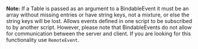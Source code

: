 **Note:** If a Table is passed as an argument to a BindableEvent it must be an array without missing entries or have string keys, not a mixture, or else the string keys will be lost. Allows events defined in one script to be subscribed to by another script. However, please note that BindableEvents do not allow for communication between the server and client. If you are looking for this functionality use `RemoteEvent`.